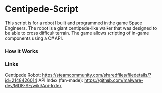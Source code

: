 # Centipede-Script

This script is for a robot I built and programmed in the game Space Engineers. The robot is a giant centipede-like walker that was designed to be able to cross difficult terrain. The game allows scripting of in-game components using a C# API.

### How it Works

### Links
Centipede Robot: https://steamcommunity.com/sharedfiles/filedetails/?id=2148426014
API Index (fan-made): https://github.com/malware-dev/MDK-SE/wiki/Api-Index
